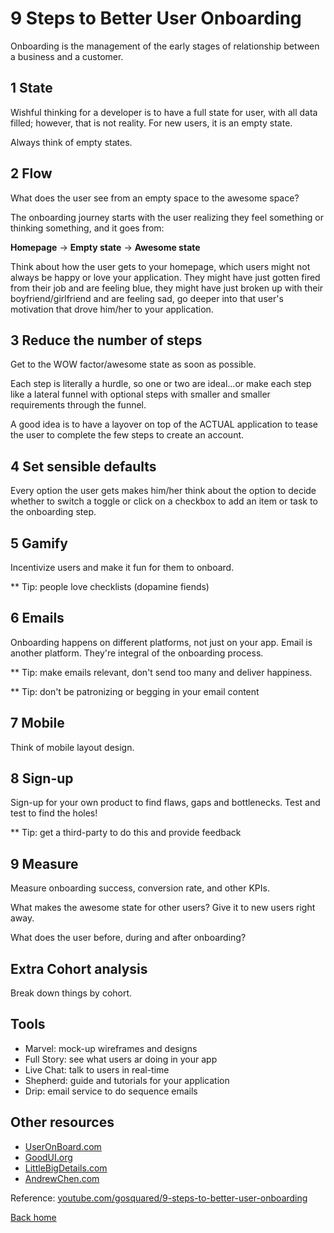 # 9 Steps to Better User Onboarding

Onboarding is the management of the early stages of relationship between a business and a customer.

## 1 State

Wishful thinking for a developer is to have a full state for user, with all data filled; however, that is not reality. For new users, it is an empty state.

Always think of empty states.

## 2 Flow

What does the user see from an empty space to the awesome space?

The onboarding journey starts with the user realizing they feel something or thinking something, and it goes from:

**Homepage** -> **Empty state** -> **Awesome state**

Think about how the user gets to your homepage, which users might not always be happy or love your application. They might have just gotten fired from their job and are feeling blue, they might have just broken up with their boyfriend/girlfriend and are feeling sad, go deeper into that user's motivation that drove him/her to your application.

## 3 Reduce the number of steps

Get to the WOW factor/awesome state as soon as possible.

Each step is literally a hurdle, so one or two are ideal...or make each step like a lateral funnel with optional steps with smaller and smaller requirements through the funnel.

A good idea is to have a layover on top of the ACTUAL application to tease the user to complete the few steps to create an account.

## 4 Set sensible defaults

Every option the user gets makes him/her think about the option to decide whether to switch a toggle or click on a checkbox to add an item or task to the onboarding step.

## 5 Gamify

Incentivize users and make it fun for them to onboard.


** Tip: people love checklists (dopamine fiends)

## 6 Emails

Onboarding happens on different platforms, not just on your app. Email is another platform. They're integral of the onboarding process.

** Tip: make emails relevant, don't send too many and deliver happiness.

** Tip: don't be patronizing or begging in your email content

## 7 Mobile

Think of mobile layout design.

## 8 Sign-up

Sign-up for your own product to find flaws, gaps and bottlenecks. Test and test to find the holes!

** Tip: get a third-party to do this and provide feedback

## 9 Measure

Measure onboarding success, conversion rate, and other KPIs.

What makes the awesome state for other users? Give it to new users right away.

What does the user before, during and after onboarding?

## Extra Cohort analysis

Break down things by cohort.

## Tools

- Marvel: mock-up wireframes and designs
- Full Story: see what users ar doing in your app
- Live Chat: talk to users in real-time
- Shepherd: guide and tutorials for your application
- Drip: email service to do sequence emails

## Other resources

- [UserOnBoard.com](http://useronboard.com)
- [GoodUI.org](http://goodui.org)
- [LittleBigDetails.com](http://littlebigdetails.com)
- [AndrewChen.com](http://andrewchen.com)

Reference: [youtube.com/gosquared/9-steps-to-better-user-onboarding](https://www.youtube.com/watch?v=Uk4QyZhXC3w)

[Back home](../README.md)
